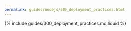 ```yaml
---
permalink: guides/nodejs/300_deployment_practices.html
---
```


{% include guides/300_deployment_practices.md.liquid %}
